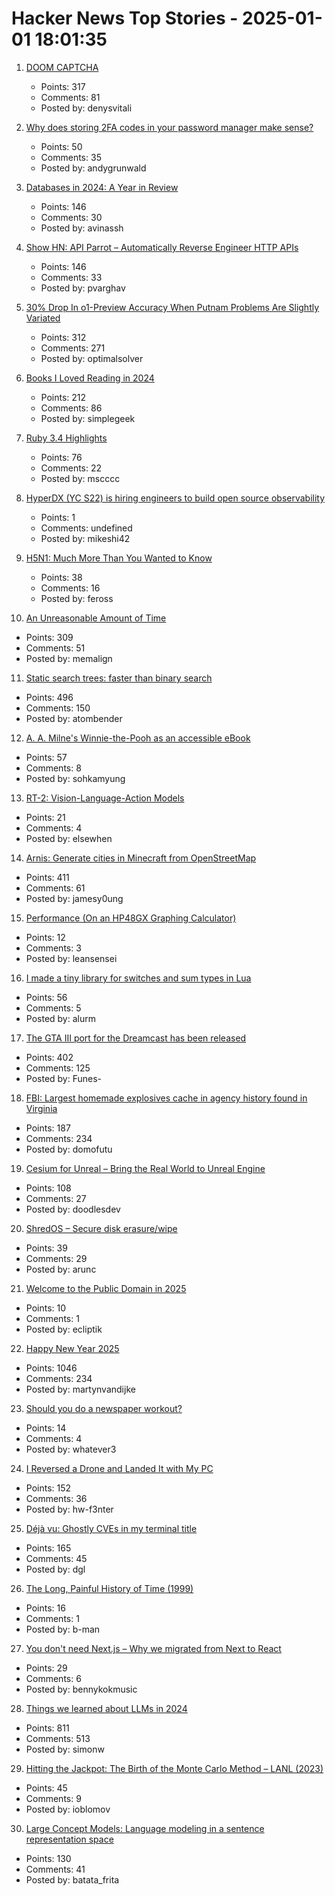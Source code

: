 # Hacker News Top Stories - 2025-01-01 18:01:35

1. [DOOM CAPTCHA](https://doom-captcha.vercel.app/)
   - Points: 317
   - Comments: 81
   - Posted by: denysvitali

2. [Why does storing 2FA codes in your password manager make sense?](https://andygrunwald.com/blog/why-does-storing-two-factor-authentication-codes-in-your-password-manager-make-sense/)
   - Points: 50
   - Comments: 35
   - Posted by: andygrunwald

3. [Databases in 2024: A Year in Review](https://www.cs.cmu.edu/~pavlo/blog/2025/01/2024-databases-retrospective.html)
   - Points: 146
   - Comments: 30
   - Posted by: avinassh

4. [Show HN: API Parrot – Automatically Reverse Engineer HTTP APIs](https://apiparrot.com/)
   - Points: 146
   - Comments: 33
   - Posted by: pvarghav

5. [30% Drop In o1-Preview Accuracy When Putnam Problems Are Slightly Variated](https://openreview.net/forum?id=YXnwlZe0yf&noteId=yrsGpHd0Sf)
   - Points: 312
   - Comments: 271
   - Posted by: optimalsolver

6. [Books I Loved Reading in 2024](https://thoughts.wyounas.com/p/books-i-enjoyed-most-in-2024)
   - Points: 212
   - Comments: 86
   - Posted by: simplegeek

7. [Ruby 3.4 Highlights](https://blog.sinjakli.co.uk/2025/01/01/ruby-3-4-highlights/)
   - Points: 76
   - Comments: 22
   - Posted by: mscccc

8. [HyperDX (YC S22) is hiring engineers to build open source observability](https://www.ycombinator.com/companies/hyperdx/jobs)
   - Points: 1
   - Comments: undefined
   - Posted by: mikeshi42

9. [H5N1: Much More Than You Wanted to Know](https://www.astralcodexten.com/p/h5n1-much-more-than-you-wanted-to)
   - Points: 38
   - Comments: 16
   - Posted by: feross

10. [An Unreasonable Amount of Time](https://allenpike.com/2024/an-unreasonable-amount-of-time)
   - Points: 309
   - Comments: 51
   - Posted by: memalign

11. [Static search trees: faster than binary search](https://curiouscoding.nl/posts/static-search-tree/)
   - Points: 496
   - Comments: 150
   - Posted by: atombender

12. [A. A. Milne's Winnie-the-Pooh as an accessible eBook](https://tilde.zone/@gluejar/113749300977151258)
   - Points: 57
   - Comments: 8
   - Posted by: sohkamyung

13. [RT-2: Vision-Language-Action Models](https://robotics-transformer2.github.io/)
   - Points: 21
   - Comments: 4
   - Posted by: elsewhen

14. [Arnis: Generate cities in Minecraft from OpenStreetMap](https://github.com/louis-e/arnis)
   - Points: 411
   - Comments: 61
   - Posted by: jamesy0ung

15. [Performance (On an HP48GX Graphing Calculator)](http://masochistcoder.blogspot.com/2016/05/performance.html)
   - Points: 12
   - Comments: 3
   - Posted by: leansensei

16. [I made a tiny library for switches and sum types in Lua](https://github.com/alurm/lua-match)
   - Points: 56
   - Comments: 5
   - Posted by: alurm

17. [The GTA III port for the Dreamcast has been released](https://gitlab.com/skmp/dca3-game)
   - Points: 402
   - Comments: 125
   - Posted by: Funes-

18. [FBI: Largest homemade explosives cache in agency history found in Virginia](https://thehill.com/national-security/5061535-virginia-man-arrested-explosives/)
   - Points: 187
   - Comments: 234
   - Posted by: domofutu

19. [Cesium for Unreal – Bring the Real World to Unreal Engine](https://cesium.com/platform/cesium-for-unreal/)
   - Points: 108
   - Comments: 27
   - Posted by: doodlesdev

20. [ShredOS – Secure disk erasure/wipe](https://github.com/PartialVolume/shredos.x86_64)
   - Points: 39
   - Comments: 29
   - Posted by: arunc

21. [Welcome to the Public Domain in 2025](https://blog.archive.org/2025/01/01/welcome-to-the-public-domain-in-2025/)
   - Points: 10
   - Comments: 1
   - Posted by: ecliptik

22. [Happy New Year 2025](undefined)
   - Points: 1046
   - Comments: 234
   - Posted by: martynvandijke

23. [Should you do a newspaper workout?](https://elsbethvaino.com/2013/05/should-you-do-a-newspaper-workout/)
   - Points: 14
   - Comments: 4
   - Posted by: whatever3

24. [I Reversed a Drone and Landed It with My PC](https://www.hardbreak.wiki/network-analysis/protocols/application-layer/proprietary-protocols/parrot-anafi-drone-reverse-engineering)
   - Points: 152
   - Comments: 36
   - Posted by: hw-f3nter

25. [Déjà vu: Ghostly CVEs in my terminal title](https://dgl.cx/2024/12/ghostty-terminal-title)
   - Points: 165
   - Comments: 45
   - Posted by: dgl

26. [The Long, Painful History of Time (1999)](https://naggum.no/lugm-time.html)
   - Points: 16
   - Comments: 1
   - Posted by: b-man

27. [You don't need Next.js – Why we migrated from Next to React](https://www.comfydeploy.com/blog/you-dont-need-nextjs)
   - Points: 29
   - Comments: 6
   - Posted by: bennykokmusic

28. [Things we learned about LLMs in 2024](https://simonwillison.net/2024/Dec/31/llms-in-2024/)
   - Points: 811
   - Comments: 513
   - Posted by: simonw

29. [Hitting the Jackpot: The Birth of the Monte Carlo Method – LANL (2023)](https://www.lanl.gov/media/publications/actinide-research-quarterly/first-quarter-2023/hitting-the-jackpot-the-birth-of-the-monte-carlo-method)
   - Points: 45
   - Comments: 9
   - Posted by: ioblomov

30. [Large Concept Models: Language modeling in a sentence representation space](https://github.com/facebookresearch/large_concept_model)
   - Points: 130
   - Comments: 41
   - Posted by: batata_frita

